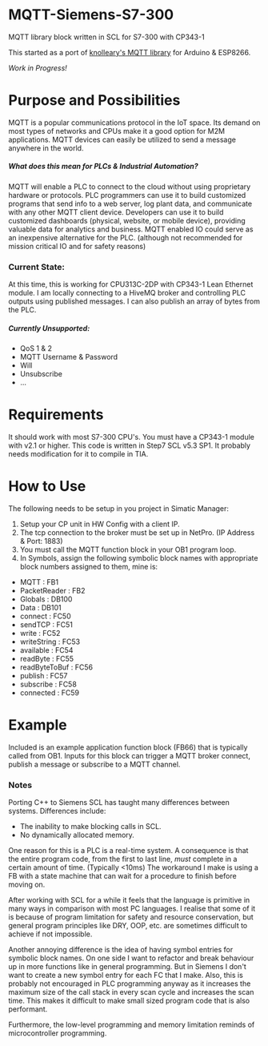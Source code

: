 # MQTT-Siemens-S7-300
MQTT library block written in SCL for S7-300 with CP343-1

This started as a port of [knolleary's MQTT library](https://github.com/knolleary/pubsubclient) for Arduino & ESP8266.

*Work in Progress!*

# Purpose and Possibilities
MQTT is a popular communications protocol in the IoT space. Its demand on most types of networks and CPUs make it a good option for M2M applications. MQTT devices can easily be utilized to send a message anywhere in the world.

##### What does this mean for PLCs & Industrial Automation?
MQTT will enable a PLC to connect to the cloud without using proprietary hardware or protocols. PLC programmers can use it to build customized programs that send info to a web server, log plant data, and communicate with any other MQTT client device.
Developers can use it to build customized dashboards (physical, website, or mobile device), providing valuable data for analytics and business. MQTT enabled IO could serve as an inexpensive alternative for the PLC. (although not recommended for mission critical IO and for safety reasons)

### Current State:
At this time, this is working for CPU313C-2DP with CP343-1 Lean Ethernet module.
I am locally connecting to a HiveMQ broker and controlling PLC outputs using published messages.
I can also publish an array of bytes from the PLC.
##### Currently Unsupported:

- QoS 1 & 2
- MQTT Username & Password
- Will
- Unsubscribe
- ...


# Requirements
It should work with most S7-300 CPU's.
You must have a CP343-1 module with v2.1 or higher.
This code is written in Step7 SCL v5.3 SP1. It probably needs modification for it to compile in TIA.

# How to Use
The following needs to be setup in you project in Simatic Manager:

1. Setup your CP unit in HW Config with a client IP.
2. The tcp connection to the broker must be set up in NetPro. (IP Address & Port: 1883)
3. You must call the MQTT function block in your OB1 program loop.
4. In Symbols, assign the following symbolic block names with appropriate block numbers assigned to them, mine is:

- MQTT   		: FB1
- PacketReader	: FB2
- Globals  		: DB100
- Data			: DB101
- connect 		: FC50
- sendTCP		: FC51
- write 		: FC52
- writeString	: FC53
- available		: FC54
- readByte 		: FC55
- readByteToBuf	: FC56
- publish     	: FC57
- subscribe		: FC58
- connected		: FC59


# Example
Included is an example application function block (FB66) that is typically called from OB1.
Inputs for this block can trigger a MQTT broker connect, publish a message or subscribe to a MQTT channel.


### Notes
Porting C++ to Siemens SCL has taught many differences between systems. Differences include:

- The inability to make blocking calls in SCL.
- No dynamically allocated memory.

One reason for this is a PLC is a real-time system. A consequence is that the entire program code, from the first to last line, *must* complete in a certain amount of time. (Typically <10ms)
The workaround I make is using a FB with a state machine that can wait for a procedure to finish before moving on.

After working with SCL for a while it feels that the language is primitive in many ways in comparison with most PC languages.
I realise that some of it is because of program limitation for safety and resource conservation, but general program principles like DRY, OOP, etc. are sometimes difficult to achieve if not impossible.

Another annoying difference is the idea of having symbol entries for symbolic block names. On one side I want to refactor and break behaviour up in more functions like in general programming.
But in Siemens I don't want to create a new symbol entry for each FC that I make. Also, this is probably not encouraged in PLC programming anyway as it increases the maximum size of the call stack in every scan cycle and increases the scan time.
This makes it difficult to make small sized program code that is also performant.

Furthermore, the low-level programming and memory limitation reminds of microcontroller programming.
